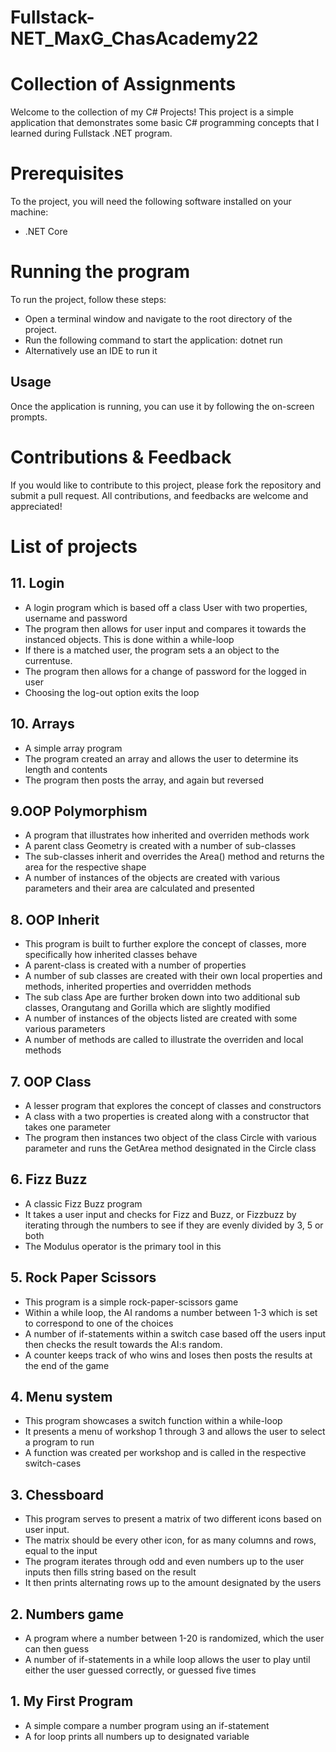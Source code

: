 # Fullstack-NET_MaxG_ChasAcademy22
# Collection of Assignments
Welcome to the collection of my C# Projects! 
This project is a simple application that demonstrates some basic C# programming concepts that I learned during Fullstack .NET program.

# Prerequisites
To the project, you will need the following software installed on your machine:
* .NET Core

# Running the program
To run the project, follow these steps:
 - Open a terminal window and navigate to the root directory of the project.
 - Run the following command to start the application: dotnet run
 - Alternatively use an IDE to run it

## Usage
Once the application is running, you can use it by following the on-screen prompts.

# Contributions & Feedback
If you would like to contribute to this project, please fork the repository and submit a pull request. All contributions, and feedbacks are welcome and appreciated!


# List of projects
## 11. Login
- A login program which is based off a class User with two properties, username and password
- The program then allows for user input and compares it towards the instanced objects. This is done within a while-loop
- If there is a matched user, the program sets a an object to the currentuse.
- The program then allows for a change of password for the logged in user 
- Choosing the log-out option exits the loop

## 10. Arrays
- A simple array program
- The program created an array and allows the user to determine its length and contents
- The program then posts the array, and again but reversed

## 9.OOP Polymorphism
- A program that illustrates how inherited and overriden methods work
- A parent class Geometry is created with a number of sub-classes
- The sub-classes inherit and overrides the Area() method and returns the area for the respective shape
- A number of instances of the objects are created with various parameters and their area are calculated and presented

## 8. OOP Inherit
- This program is built to further explore the concept of classes, more specifically how inherited classes behave
- A parent-class is created with a number of properties
- A number of sub classes are created with their own local properties and methods, inherited properties and overridden methods
- The sub class Ape are further broken down into two additional sub classes, Orangutang and Gorilla which are slightly modified
- A number of instances of the objects listed are created with some various parameters
- A number of methods are called to illustrate the overriden and local methods

## 7. OOP Class
- A lesser program that explores the concept of classes and constructors
- A class with a two properties is created along with a constructor that takes one parameter
- The program then instances two object of the class Circle with various parameter and runs the GetArea method designated in the Circle class

## 6. Fizz Buzz
- A classic Fizz Buzz program
- It takes a user input and checks for Fizz and Buzz, or Fizzbuzz by iterating through the numbers to see if they are evenly divided by 3, 5 or both
- The Modulus operator is the primary tool in this

## 5. Rock Paper Scissors
- This program is a simple rock-paper-scissors game
- Within a while loop, the AI randoms a number between 1-3 which is set to correspond to one of the choices
- A number of if-statements within a switch case based off the users input then checks the result towards the AI:s random. 
- A counter keeps track of who wins and loses then posts the results at the end of the game

## 4. Menu system
- This program showcases a switch function within a while-loop
- It presents a menu of workshop 1 through 3 and allows the user to select a program to run
- A function was created per workshop and is called in the respective switch-cases

## 3. Chessboard
- This program serves to present a matrix of two different icons based on user input.
- The matrix should be every other icon, for as many columns and rows, equal to the input
- The program iterates through odd and even numbers up to the user inputs then fills string based on the result
- It then prints alternating rows up to the amount designated by the users

## 2. Numbers game
- A program where a number between 1-20 is randomized, which the user can then guess
- A number of if-statements in a while loop allows the user to play until either the user guessed correctly, or guessed five times

## 1. My First Program
- A simple compare a number program using an if-statement
- A for loop prints all numbers up to designated variable









